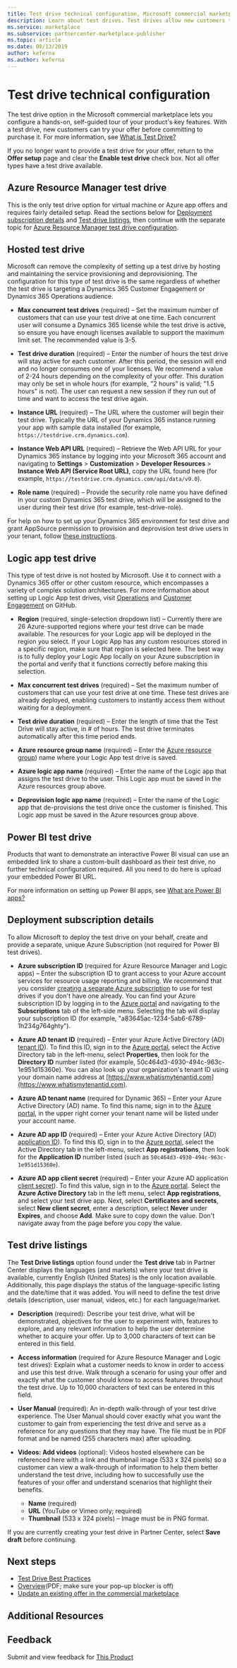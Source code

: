 ```yaml
---
title: Test drive technical configuration, Microsoft commercial marketplace
description: Learn about test drives. Test drives allow new customers to test drive your offer before committing to the purchase. 
ms.service: marketplace 
ms.subservice: partnercenter-marketplace-publisher
ms.topic: article
ms.date: 08/13/2019
author: keferna
ms.author: keferna
---
```


# Test drive technical configuration

The test drive option in the Microsoft commercial marketplace lets you configure a hands-on, self-guided tour of your product's key features. With a test drive, new customers can try your offer before committing to purchase it. For more information, see [What is Test Drive?](what-is-test-drive.md)

If you no longer want to provide a test drive for your offer, return to the **Offer setup** page and clear the **Enable test drive** check box. Not all offer types have a test drive available.

## Azure Resource Manager test drive

This is the only test drive option for virtual machine or Azure app offers and requires fairly detailed setup. Read the sections below for [Deployment subscription details](#deployment-subscription-details) and [Test drive listings](#test-drive-listings), then continue with the separate topic for [Azure Resource Manager test drive configuration](azure-resource-manager-test-drive.md).

## Hosted test drive

Microsoft can remove the complexity of setting up a test drive by hosting and maintaining the service provisioning and deprovisioning. The configuration for this type of test drive is the same regardless of whether the test drive is targeting a Dynamics 365 Customer Engagement or Dynamics 365 Operations audience.

- **Max concurrent test drives** (required) – Set the maximum number of customers that can use your test drive at one time. Each concurrent user will consume a Dynamics 365 license while the test drive is active, so ensure you have enough licenses available to support the maximum limit set. The recommended value is 3-5.

- **Test drive duration** (required) – Enter the number of hours the test drive will stay active for each customer. After this period, the session will end and no longer consumes one of your licenses. We recommend a value of 2-24 hours depending on the complexity of your offer. This duration may only be set in whole hours (for example, "2 hours” is valid; "1.5 hours" is not). The user can request a new session if they run out of time and want to access the test drive again.

- **Instance URL** (required) – The URL where the customer will begin their test drive. Typically the URL of your Dynamics 365 instance running your app with sample data installed (for example, `https://testdrive.crm.dynamics.com`).

- **Instance Web API URL** (required) – Retrieve the Web API URL for your Dynamics 365 instance by logging into your Microsoft 365 account and navigating to **Settings** > **Customization** > **Developer Resources** > **Instance Web API (Service Root URL)**, copy the URL found here (for example, `https://testdrive.crm.dynamics.com/api/data/v9.0`).

- **Role name** (required) – Provide the security role name you have defined in your custom Dynamics 365 test drive, which will be assigned to the user during their test drive (for example, test-drive-role).

For help on how to set up your Dynamics 365 environment for test drive and grant AppSource permission to provision and deprovision test drive users in your tenant, follow [these instructions](https://github.com/Microsoft/AppSource/blob/patch-1/Microsoft%20Hosted%20Test%20Drive/Setup-your-Azure-subscription-for-Dynamics365-Microsoft-Hosted-Test-Drives.md).

## Logic app test drive

This type of test drive is not hosted by Microsoft. Use it to connect with a Dynamics 365 offer or other custom resource, which encompasses a variety of complex solution architectures. For more information about setting up Logic App test drives, visit [Operations](https://github.com/Microsoft/AppSource/blob/master/Setup-your-Azure-subscription-for-Dynamics365-Operations-Test-Drives.md) and [Customer Engagement](https://github.com/Microsoft/AppSource/wiki/Setting-up-Test-Drives-for-Dynamics-365-app) on GitHub.

- **Region** (required, single-selection dropdown list) – Currently there are 26 Azure-supported regions where your test drive can be made available. The resources for your Logic app will be deployed in the region you select. If your Logic App has any custom resources stored in a specific region, make sure that region is selected here. The best way is to fully deploy your Logic App locally on your Azure subscription in the portal and verify that it functions correctly before making this selection.

- **Max concurrent test drives** (required) – Set the maximum number of customers that can use your test drive at one time. These test drives are already deployed, enabling customers to instantly access them without waiting for a deployment.

- **Test drive duration** (required) – Enter the length of time that the Test Drive will stay active, in # of hours. The test drive terminates automatically after this time period ends.

- **Azure resource group name** (required) – Enter the [Azure resource group](../azure-resource-manager/resource-group-overview.md#resource-groups)) name where your Logic App test drive is saved.

- **Azure logic app name** (required) – Enter the name of the Logic app that assigns the test drive to the user. This Logic app must be saved in the Azure resources group above.

- **Deprovision logic app name** (required) – Enter the name of the Logic app that de-provisions the test drive once the customer is finished. This Logic app must be saved in the Azure resources group above.

## Power BI test drive

Products that want to demonstrate an interactive Power BI visual can use an embedded link to share a custom-built dashboard as their test drive, no further technical configuration required. All you need to do here is upload your embedded Power BI URL.

For more information on setting up Power BI apps, see [What are Power BI apps?](https://docs.microsoft.com/power-bi/service-template-apps-overview)

## Deployment subscription details

To allow Microsoft to deploy the test drive on your behalf, create and provide a separate, unique Azure Subscription (not required for Power BI test drives).

- **Azure subscription ID** (required for Azure Resource Manager and Logic apps) – Enter the subscription ID to grant access to your Azure account services for resource usage reporting and billing. We recommend that you consider [creating a separate Azure subscription](../cost-management-billing/manage/create-subscription.md) to use for test drives if you don't have one already. You can find your Azure subscription ID by logging in to the [Azure portal](https://portal.azure.com/) and navigating to the **Subscriptions** tab of the left-side menu. Selecting the tab will display your subscription ID (for example, "a83645ac-1234-5ab6-6789-1h234g764ghty").

- **Azure AD tenant ID** (required) – Enter your Azure Active Directory (AD) [tenant ID](../active-directory/develop/howto-create-service-principal-portal.md#get-tenant-and-app-id-values-for-signing-in)). To find this ID, sign in to the [Azure portal](https://portal.azure.com/), select the Active Directory tab in the left-menu, select **Properties**, then look for the **Directory ID** number listed (for example, 50c464d3-4930-494c-963c-1e951d15360e). You can also look up your organization's tenant ID using your domain name address at [https://www.whatismytenantid.com](https://www.whatismytenantid.com).

- **Azure AD tenant name** (required for Dynamic 365) – Enter your Azure Active Directory (AD) name. To find this name, sign in to the [Azure portal](https://portal.azure.com/), in the upper right corner your tenant name will be listed under your account name.

- **Azure AD app ID** (required) – Enter your Azure Active Directory (AD) [application ID](../active-directory/develop/howto-create-service-principal-portal.md#get-tenant-and-app-id-values-for-signing-in)). To find this ID, sign in to the [Azure portal](https://portal.azure.com/), select the Active Directory tab in the left-menu, select **App registrations**, then look for the **Application ID** number listed (such as `50c464d3-4930-494c-963c-1e951d15360e`).

- **Azure AD app client secret** (required) – Enter your Azure AD application [client secret](../active-directory/develop/howto-create-service-principal-portal.md#option-2-create-a-new-application-secret)). To find this value, sign in to the [Azure portal](https://portal.azure.com/). Select the **Azure Active Directory** tab in the left menu, select **App registrations**, and select your test drive app. Next, select **Certificates and secrets**, select **New client secret**, enter a description, select **Never** under **Expires**, and choose **Add**. Make sure to copy down the value. Don't navigate away from the page before you copy the value.

## Test drive listings

The **Test Drive listings** option found under the **Test drive** tab in Partner Center displays the languages (and markets) where your test drive is available, currently English (United States) is the only location available. Additionally, this page displays the status of the language-specific listing and the date/time that it was added. You will need to define the test drive details (description, user manual, videos, etc.) for each language/market.

- **Description** (required): Describe your test drive, what will be demonstrated, objectives for the user to experiment with, features to explore, and any relevant information to help the user determine whether to acquire your offer. Up to 3,000 characters of text can be entered in this field.

- **Access information** (required for Azure Resource Manager and Logic test drives): Explain what a customer needs to know in order to access and use this test drive. Walk through a scenario for using your offer and exactly what the customer should know to access features throughout the test drive. Up to 10,000 characters of text can be entered in this field.

- **User Manual** (required): An in-depth walk-through of your test drive experience. The User Manual should cover exactly what you want the customer to gain from experiencing the test drive and serve as a reference for any questions that they may have. The file must be in PDF format and be named (255 characters max) after uploading.

- **Videos: Add videos** (optional): Videos hosted elsewhere can be referenced here with a link and thumbnail image (533 x 324 pixels) so a customer can view a walk-through of information to help them better understand the test drive, including how to successfully use the features of your offer and understand scenarios that highlight their benefits.
  - **Name** (required)
  - **URL** (YouTube or Vimeo only; required)
  - **Thumbnail** (533 x 324 pixels) – Image must be in PNG format.

If you are currently creating your test drive in Partner Center, select **Save draft** before continuing.

## Next steps

- [Test Drive Best Practices](https://github.com/Azure/AzureTestDrive/wiki/Test-Drive-Best-Practices)
- [Overview](https://assetsprod.microsoft.com/mpn/azure-marketplace-appsource-test-drives.pdf)(PDF; make sure your pop-up blocker is off)
- [Update an existing offer in the commercial marketplace](partner-center-portal/update-existing-offer.md)

## Additional Resources

## Feedback

Submit and view feedback for
[This Product](https://feedback.azure.com/forums/216369-azure-marketplace)
